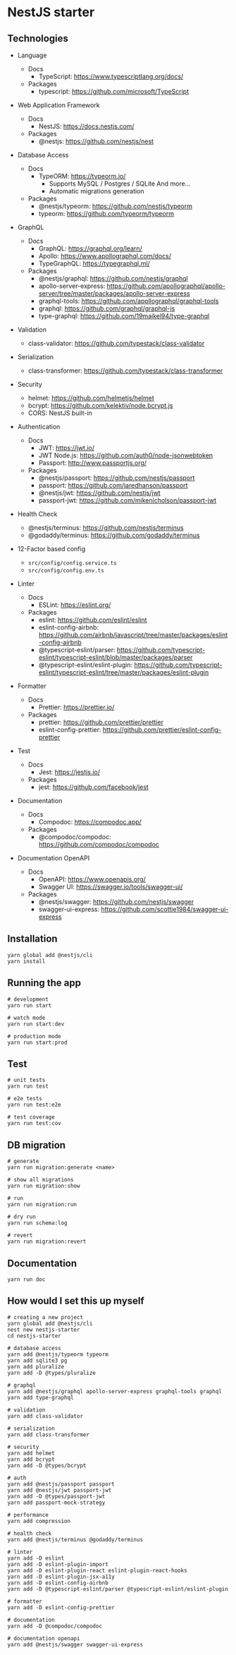 # NestJS starter

## Technologies

* Language
  * Docs
    * TypeScript: <https://www.typescriptlang.org/docs/>
  * Packages
    * typescript: <https://github.com/microsoft/TypeScript>

* Web Application Framework
  * Docs
    * NestJS: <https://docs.nestjs.com/>
  * Packages
    * @nestjs: <https://github.com/nestjs/nest>

* Database Access
  * Docs
    * TypeORM: <https://typeorm.io/>
      * Supports MySQL / Postgres / SQLite And more...
      * Automatic migrations generation
  * Packages
    * @nestjs/typeorm: <https://github.com/nestjs/typeorm>
    * typeorm: <https://github.com/typeorm/typeorm>

* GraphQL
  * Docs
    * GraphQL: <https://graphql.org/learn/>
    * Apollo: <https://www.apollographql.com/docs/>
    * TypeGraphQL: <https://typegraphql.ml/>
  * Packages
    * @nestjs/graphql: <https://github.com/nestjs/graphql>
    * apollo-server-express: <https://github.com/apollographql/apollo-server/tree/master/packages/apollo-server-express>
    * graphql-tools: <https://github.com/apollographql/graphql-tools>
    * graphql: <https://github.com/graphql/graphql-js>
    * type-graphql: <https://github.com/19majkel94/type-graphql>

* Validation
  * class-validator: <https://github.com/typestack/class-validator>

* Serialization
  * class-transformer: <https://github.com/typestack/class-transformer>

* Security
  * helmet: <https://github.com/helmetjs/helmet>
  * bcrypt: <https://github.com/kelektiv/node.bcrypt.js>
  * CORS: NestJS built-in

* Authentication
  * Docs
    * JWT: <https://jwt.io/>
    * JWT Node.js: <https://github.com/auth0/node-jsonwebtoken>
    * Passport: <http://www.passportjs.org/>
  * Packages
    * @nestjs/passport: <https://github.com/nestjs/passport>
    * passport: <https://github.com/jaredhanson/passport>
    * @nestjs/jwt: <https://github.com/nestjs/jwt>
    * passport-jwt: <https://github.com/mikenicholson/passport-jwt>

* Health Check
  * @nestjs/terminus: <https://github.com/nestjs/terminus>
  * @godaddy/terminus: <https://github.com/godaddy/terminus>

* 12-Factor based config
  * `src/config/config.service.ts`
  * `src/config/config.env.ts`

* Linter
  * Docs
    * ESLint: <https://eslint.org/>
  * Packages
    * eslint: <https://github.com/eslint/eslint>
    * eslint-config-airbnb: <https://github.com/airbnb/javascript/tree/master/packages/eslint-config-airbnb>
    * @typescript-eslint/parser: <https://github.com/typescript-eslint/typescript-eslint/blob/master/packages/parser>
    * @typescript-eslint/eslint-plugin: <https://github.com/typescript-eslint/typescript-eslint/tree/master/packages/eslint-plugin>

* Formatter
  * Docs
    * Prettier: <https://prettier.io/>
  * Packages
    * prettier: <https://github.com/prettier/prettier>
    * eslint-config-prettier: <https://github.com/prettier/eslint-config-prettier>

* Test
  * Docs
    * Jest: <https://jestjs.io/>
  * Packages
    * jest: <https://github.com/facebook/jest>

* Documentation
  * Docs
    * Compodoc: <https://compodoc.app/>
  * Packages
    * @compodoc/compodoc: <https://github.com/compodoc/compodoc>

* Documentation OpenAPI
  * Docs
    * OpenAPI: <https://www.openapis.org/>
    * Swagger UI: <https://swagger.io/tools/swagger-ui/>
  * Packages
    * @nestjs/swagger: <https://github.com/nestjs/swagger>
    * swagger-ui-express: <https://github.com/scottie1984/swagger-ui-express>

## Installation

```shell
yarn global add @nestjs/cli
yarn install
```

## Running the app

```shell
# development
yarn run start

# watch mode
yarn run start:dev

# production mode
yarn run start:prod
```

## Test

```shell
# unit tests
yarn run test

# e2e tests
yarn run test:e2e

# test coverage
yarn run test:cov
```

## DB migration

```shell
# generate
yarn run migration:generate <name>

# show all migrations
yarn run migration:show

# run
yarn run migration:run

# dry run
yarn run schema:log

# revert
yarn run migration:revert
```

## Documentation

```shell
yarn run doc
```

## How would I set this up myself

```shell
# creating a new project
yarn global add @nestjs/cli
nest new nestjs-starter
cd nestjs-starter

# database access
yarn add @nestjs/typeorm typeorm
yarn add sqlite3 pg
yarn add pluralize
yarn add -D @types/pluralize

# graphql
yarn add @nestjs/graphql apollo-server-express graphql-tools graphql
yarn add type-graphql

# validation
yarn add class-validator

# serialization
yarn add class-transformer

# security
yarn add helmet
yarn add bcrypt
yarn add -D @types/bcrypt

# auth
yarn add @nestjs/passport passport
yarn add @nestjs/jwt passport-jwt
yarn add -D @types/passport-jwt
yarn add passport-mock-strategy

# performance
yarn add compression

# health check
yarn add @nestjs/terminus @godaddy/terminus

# linter
yarn add -D eslint
yarn add -D eslint-plugin-import
yarn add -D eslint-plugin-react eslint-plugin-react-hooks
yarn add -D eslint-plugin-jsx-a11y
yarn add -D eslint-config-airbnb
yarn add -D @typescript-eslint/parser @typescript-eslint/eslint-plugin

# formatter
yarn add -D eslint-config-prettier

# documentation
yarn add -D @compodoc/compodoc

# documentation openapi
yarn add @nestjs/swagger swagger-ui-express
```
